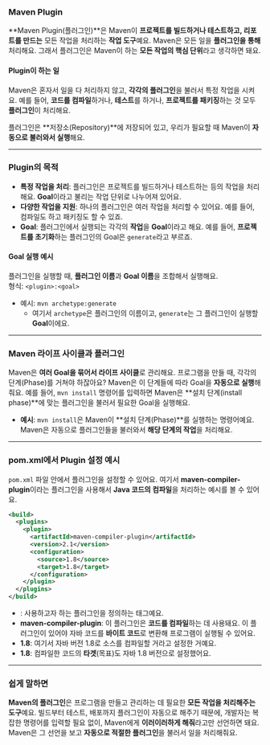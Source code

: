 ### **Maven Plugin**

**Maven Plugin(플러그인)**은 Maven이 **프로젝트를 빌드하거나 테스트하고, 리포트를 만드는** 모든 작업을 처리하는 **작업 도구**예요. Maven은 모든 일을 **플러그인을 통해** 처리해요. 그래서 플러그인은 Maven이 하는 **모든 작업의 핵심 단위**라고 생각하면 돼요.

#### **Plugin이 하는 일**
Maven은 혼자서 일을 다 처리하지 않고, **각각의 플러그인**을 불러서 특정 작업을 시켜요. 예를 들어, **코드를 컴파일**하거나, **테스트**를 하거나, **프로젝트를 패키징**하는 것 모두 **플러그인**이 처리해요.

플러그인은 **저장소(Repository)**에 저장되어 있고, 우리가 필요할 때 Maven이 **자동으로 불러와서 실행**해요.

---

### **Plugin의 목적**

- **특정 작업을 처리**: 플러그인은 프로젝트를 빌드하거나 테스트하는 등의 작업을 처리해요. **Goal**이라고 불리는 작업 단위로 나누어져 있어요.
- **다양한 작업을 지원**: 하나의 플러그인은 여러 작업을 처리할 수 있어요. 예를 들어, 컴파일도 하고 패키징도 할 수 있죠.
- **Goal**: 플러그인에서 실행되는 각각의 **작업**을 **Goal**이라고 해요. 예를 들어, **프로젝트를 초기화**하는 플러그인의 Goal은 `generate`라고 부르죠.

#### **Goal 실행 예시**
플러그인을 실행할 때, **플러그인 이름**과 **Goal 이름**을 조합해서 실행해요.  
형식: `<plugin>:<goal>`

- 예시: `mvn archetype:generate`
    - 여기서 `archetype`은 플러그인의 이름이고, `generate`는 그 플러그인이 실행할 **Goal**이에요.

---

### **Maven 라이프 사이클과 플러그인**

Maven은 **여러 Goal을 묶어서 라이프 사이클**로 관리해요. 프로그램을 만들 때, 각각의 단계(Phase)를 거쳐야 하잖아요? Maven은 이 단계들에 따라 Goal을 **자동으로 실행**해줘요. 예를 들어, `mvn install` 명령어를 입력하면 Maven은 **설치 단계(install phase)**에 맞는 플러그인을 불러서 필요한 Goal을 실행해요.

- **예시**: `mvn install`은 Maven이 **설치 단계(Phase)**를 실행하는 명령어예요. Maven은 자동으로 플러그인들을 불러와서 **해당 단계의 작업**을 처리해요.

---

### **pom.xml에서 Plugin 설정 예시**

`pom.xml` 파일 안에서 플러그인을 설정할 수 있어요. 여기서 **maven-compiler-plugin**이라는 플러그인을 사용해서 **Java 코드의 컴파일**을 처리하는 예시를 볼 수 있어요.

```xml
<build> 
  <plugins>
    <plugin>
      <artifactId>maven-compiler-plugin</artifactId>
      <version>2.1</version>
      <configuration>
        <source>1.8</source>
        <target>1.8</target>
      </configuration>
    </plugin>
  </plugins>
</build>
```

- **<plugin>**: 사용하고자 하는 플러그인을 정의하는 태그예요.
- **maven-compiler-plugin**: 이 플러그인은 **코드를 컴파일**하는 데 사용돼요. 이 플러그인이 있어야 자바 코드를 **바이트 코드**로 변환해 프로그램이 실행될 수 있어요.
- **<source>1.8</source>**: 여기서 자바 버전 1.8로 소스를 컴파일할 거라고 설정한 거예요.
- **<target>1.8</target>**: 컴파일한 코드의 **타겟**(목표)도 자바 1.8 버전으로 설정했어요.

---

### **쉽게 말하면**

**Maven의 플러그인**은 프로그램을 만들고 관리하는 데 필요한 **모든 작업을 처리해주는 도구**예요. 빌드부터 테스트, 배포까지 플러그인이 자동으로 해주기 때문에, 개발자는 복잡한 명령어를 입력할 필요 없이, Maven에게 **이러이러하게 해줘**라고만 선언하면 돼요. Maven은 그 선언을 보고 **자동으로 적절한 플러그인**을 불러서 일을 처리해줘요.